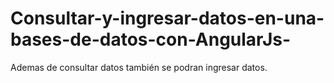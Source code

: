 # Consultar-y-ingresar-datos-en-una-bases-de-datos-con-AngularJs-
Ademas de consultar datos también se podran ingresar datos.
